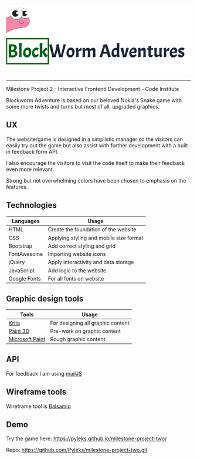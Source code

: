 ![alt text](assets/images/Heading.png)
___

Milestone Project 2 - Interactive Frontend Development - Code Institute

Blockworm Adventure is based on our beloved Nokia's Snake game with some more twists and turns
but most of all, upgraded graphics.

## UX
The website/game is designed in a simplistic manager so the visitors can easily try out the game
but also assist with further development with a built in feedback form API.

I also encourage the visitors to visit the code itself to make their feedback even more relevant.

Strong but not overwhelming colors have been chosen to emphasis on the features.

## Technologies

| Languages  | Usage |
| ------------- | ------------- |
| HTML  | Create the foundation of the website  |
| CSS  | Applying styling and mobile size format  |
| Bootstrap  | Add correct styling and grid  |
| FontAwesome  | Importing website icons  |
| jQuery  | Apply interactivity and data storage  |
| JavaScript  | Add logic to the website.  |
| Google Fonts  | For all fonts on website  |


## Graphic design tools
| Tools  | Usage |
| ------------- | ------------- |
| [Krita](https://krita.org/en/)  | For designing all graphic content  |
| [Paint 3D](https://www.microsoft.com/en-ie/p/paint-3d/9nblggh5fv99?activetab=pivot:overviewtab)  | Pre-work on graphic content  |
| [Microsoft Paint](https://en.wikipedia.org/wiki/Microsoft_Paint)  | Rough graphic content  |

## API
For feedback I am using
[mailJS](https://www.emailjs.com/)

## Wireframe tools
Wireframe tool is
[Balsamiq](https://balsamiq.com/)

## Demo
Try the game here: https://pyleks.github.io/milestone-project-two/







Repo: https://github.com/Pyleks/milestone-project-two.git

